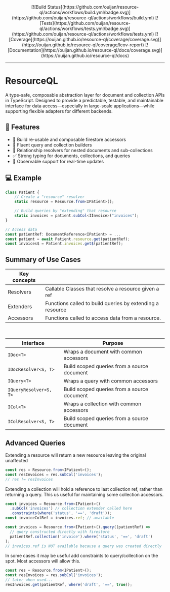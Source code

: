 <div style="text-align: center;">
[![Build Status](https://github.com/ouijan/resource-ql/actions/workflows/build.yml/badge.svg)](https://github.com/ouijan/resource-ql/actions/workflows/build.yml)
[![Tests](https://github.com/ouijan/resource-ql/actions/workflows/tests.yml/badge.svg)](https://github.com/ouijan/resource-ql/actions/workflows/tests.yml)
[![Coverage](https://ouijan.github.io/resource-ql/coverage/coverage.svg)](https://ouijan.github.io/resource-ql/coverage/lcov-report)
[![Documentation](https://ouijan.github.io/resource-ql/docs/coverage.svg)](https://ouijan.github.io/resource-ql/docs)
</div>

<hr>

# ResourceQL

A type-safe, composable abstraction layer for document and collection APIs in TypeScript. Designed to provide a predictable, testable, and maintainable interface for data access—especially in large-scale applications—while supporting flexible adapters for different backends.

## 🚀 Features

- 🔨 Build re-usable and composable firestore accessors
- 🧱 Fluent query and collection builders
- 🔗 Relationship resolvers for nested documents and sub-collections
- ✅ Strong typing for documents, collections, and queries
- 🔁 Observable support for real-time updates

## 💻 Example

```ts
class Patient {
    // Create a "resource" resolver
    static resource = Resource.from<IPatient>();

    // Build queries by "extending" that resource
    static invoices = patient.subCol<IInvoice>("invoices");
}

// Access data
const patientRef: DocumentReference<IPatient> = ...
const patient = await Patient.resource.get(patientRef);
const invoices$ = Patient.invoices.get$(patientRef);
```

## Summary of Use Cases

| Key concepts |                                                           |
| ------------ | --------------------------------------------------------- |
| Resolvers    | Callable Classes that resolve a resource given a ref      |
| Extenders    | Functions called to build queries by extending a resource |
| Accessors    | Functions called to access data from a resource.          |

&nbsp;

| Interface              | Purpose                                     |
| ---------------------- | ------------------------------------------- |
| `IDoc<T>`              | Wraps a document with common accessors      |
| `IDocResolver<S, T>`   | Build scoped queries from a source document |
| `IQuery<T>`            | Wraps a query with common accessors         |
| `IQueryResolver<S, T>` | Build scoped queries from a source document |
| `ICol<T>`              | Wraps a collection with common accessors    |
| `IColResolver<S, T>`   | Build scoped queries from a source document |

## Advanced Queries

Extending a resource will return a new resource leaving the original unaffected

```ts
const res = Resource.from<IPatient>();
const resInvoices = res.subCol('invoices');
// res != resInvoices
```

Extending a collection will hold a reference to last collection ref, rather than returning a query. This us useful for maintaining some collection accessors.

```ts
const invoices = Resource.from<IPatient>()
  .subCol('invoices') // collection extender called here
  .constraints(where('status', '==', 'draft'));
const invoiceColRef = invoices.ref; // available

const invoices = Resource.from<IPatient>().query((patientRef) =>
  // query constructed directly with firestore
  patientRef.collection('invoice').where('status', '==', 'draft')
);
// invoices.ref is NOT available because a query was created directly
```

In some cases it may be useful add constraints to query/collection on the spot. Most accessors will allow this.

```ts
const res = Resource.from<IPatient>();
const resInvoices = res.subCol('invoices');
// later when used...
resInvoices.get(patientRef, where('draft', '==', true));
```
